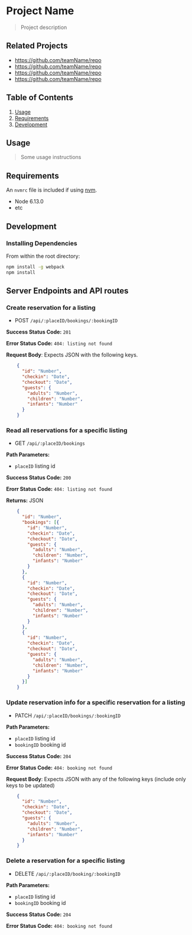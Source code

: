 # Project Name

> Project description

## Related Projects

  - https://github.com/teamName/repo
  - https://github.com/teamName/repo
  - https://github.com/teamName/repo
  - https://github.com/teamName/repo

## Table of Contents

1. [Usage](#Usage)
1. [Requirements](#requirements)
1. [Development](#development)

## Usage

> Some usage instructions

## Requirements

An `nvmrc` file is included if using [nvm](https://github.com/creationix/nvm).

- Node 6.13.0
- etc

## Development

### Installing Dependencies

From within the root directory:

```sh
npm install -g webpack
npm install
```

## Server Endpoints and API routes


### Create reservation for a listing
  * POST `/api/:placeID/bookings/:bookingID`

**Success Status Code:** `201`

**Error Status Code:** `404: listing not found`

**Request Body**: Expects JSON with the following keys.

```json
    {
      "id": "Number",
      "checkin": "Date",
      "checkout": "Date",
      "guests": {
        "adults": "Number",
        "children": "Number",
        "infants": "Number"
      }
    }
```

### Read all reservations for a specific listing
  * GET `/api/:placeID/bookings`

**Path Parameters:**
  * `placeID` listing id

**Success Status Code:** `200`

**Erorr Status Code:** `404: listing not found`

**Returns:** JSON

```json
    {
      "id": "Number",
      "bookings": [{
        "id": "Number",
        "checkin": "Date",
        "checkout": "Date",
        "guests": {
          "adults": "Number",
          "children": "Number",
          "infants": "Number"
        }
      },
      {
        "id": "Number",
        "checkin": "Date",
        "checkout": "Date",
        "guests": {
          "adults": "Number",
          "children": "Number",
          "infants": "Number"
        }
      },
      {
        "id": "Number",
        "checkin": "Date",
        "checkout": "Date",
        "guests": {
          "adults": "Number",
          "children": "Number",
          "infants": "Number"
        }
      }]
    }
```

### Update reservation info for a specific reservation for a listing
  * PATCH `/api/:placeID/bookings/:bookingID`

**Path Parameters:**
  * `placeID` listing id
  * `bookingID` booking id

**Success Status Code:** `204`

**Error Status Code:** `404: booking not found`

**Request Body**: Expects JSON with any of the following keys (include only keys to be updated)

```json
    {
      "id": "Number",
      "checkin": "Date",
      "checkout": "Date",
      "guests": {
        "adults": "Number",
        "children": "Number",
        "infants": "Number"
      }
    }
```

### Delete a reservation for a specific listing
  * DELETE `/api/:placeID/booking/:bookingID`

**Path Parameters:**
  * `placeID` listing id
  * `bookingID` booking id

**Success Status Code:** `204`

**Error Status Code:** `404: booking not found`
